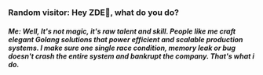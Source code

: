 ### Random visitor: Hey ZDE👋, what do you do?

##### Me: Well, It's not magic, it's raw talent and skill. People like me craft elegant Golang solutions that power efficient and scalable production systems. I make sure one single race condition, memory leak or bug doesn't crash the entire system and bankrupt the company. That's what i do.
